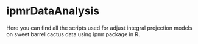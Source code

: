 # ipmrDataAnalysis
Here you can find all the scripts used for adjust integral projection models on sweet barrel cactus data using ipmr package in R.
